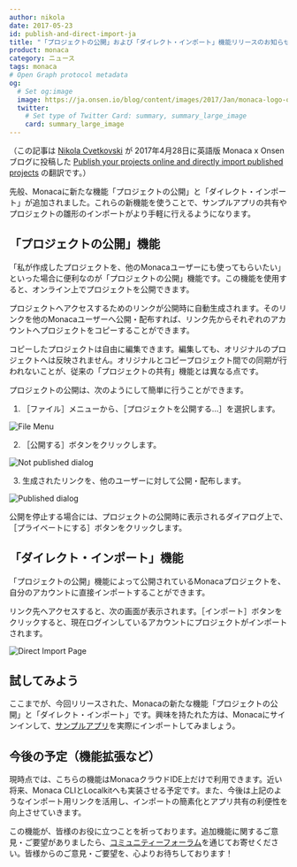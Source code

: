 ```yaml
---
author: nikola
date: 2017-05-23
id: publish-and-direct-import-ja
title: "「プロジェクトの公開」および「ダイレクト・インポート」機能リリースのお知らせ"
product: monaca
category: ニュース
tags: monaca
# Open Graph protocol metadata
og:
  # Set og:image
  image: https://ja.onsen.io/blog/content/images/2017/Jan/monaca-logo-ogp.png
  twitter:
    # Set type of Twitter Card: summary, summary_large_image
    card: summary_large_image
---
```


（この記事は [Nikola Cvetkovski](https://onsen.io/blog/nikola/) が 2017年4月28日に英語版 Monaca x Onsen ブログに投稿した [Publish your projects online and directly import published projects](https://onsen.io/blog/publish-and-direct-import/) の翻訳です。）


先般、Monacaに新たな機能「プロジェクトの公開」と「ダイレクト・インポート」が追加されました。これらの新機能を使うことで、サンプルアプリの共有やプロジェクトの雛形のインポートがより手軽に行えるようになります。

<!-- more -->

## 「プロジェクトの公開」機能

「私が作成したプロジェクトを、他のMonacaユーザーにも使ってもらいたい」といった場合に便利なのが「プロジェクトの公開」機能です。この機能を使用すると、オンライン上でプロジェクトを公開できます。

プロジェクトへアクセスするためのリンクが公開時に自動生成されます。そのリンクを他のMonacaユーザーへ公開・配布すれば、リンク先からそれぞれのアカウントへプロジェクトをコピーすることができます。

コピーしたプロジェクトは自由に編集できます。編集しても、オリジナルのプロジェクトへは反映されません。オリジナルとコピープロジェクト間での同期が行われないことが、従来の「プロジェクトの共有」機能とは異なる点です。

プロジェクトの公開は、次のようにして簡単に行うことができます。

1. ［ファイル］メニューから、［プロジェクトを公開する…］を選択します。

  ![File Menu](/blog/content/images/2017/May/publish-and-direct-import-ja-2.png)

2. ［公開する］ボタンをクリックします。

  ![Not published dialog](/blog/content/images/2017/May/publish-and-direct-import-ja-3.png)

3. 生成されたリンクを、他のユーザーに対して公開・配布します。

  ![Published dialog](/blog/content/images/2017/May/publish-and-direct-import-ja-4.png)

公開を停止する場合には、プロジェクトの公開時に表示されるダイアログ上で、［プライベートにする］ボタンをクリックします。


## 「ダイレクト・インポート」機能

「プロジェクトの公開」機能によって公開されているMonacaプロジェクトを、自分のアカウントに直接インポートすることができます。

リンク先へアクセスすると、次の画面が表示されます。［インポート］ボタンをクリックすると、現在ログインしているアカウントにプロジェクトがインポートされます。

![Direct Import Page](/blog/content/images/2017/May/publish-and-direct-import-ja-1.png)

## 試してみよう

ここまでが、今回リリースされた、Monacaの新たな機能「プロジェクトの公開」と「ダイレクト・インポート」です。興味を持たれた方は、Monacaにサインインして、[サンプルアプリ](https://monaca.mobi/directimport?pid=59031258657e4d287f409e41)を実際にインポートしてみましょう。

## 今後の予定（機能拡張など）

現時点では、こちらの機能はMonacaクラウドIDE上だけで利用できます。近い将来、Monaca CLIとLocalkitへも実装させる予定です。また、今後は上記のようなインポート用リンクを活用し、インポートの簡素化とアプリ共有の利便性を向上させていきます。

この機能が、皆様のお役に立つことを祈っております。追加機能に関するご意見・ご要望がありましたら、[コミュニティーフォーラム](https://community.onsen.io/)を通じてお寄せください。皆様からのご意見・ご要望を、心よりお待ちしております！


